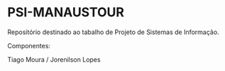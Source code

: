 ﻿PSI-MANAUSTOUR
==============

Repositório destinado ao tabalho de Projeto de Sistemas de Informação.

Componentes:

Tiago Moura / 
Jorenilson Lopes
